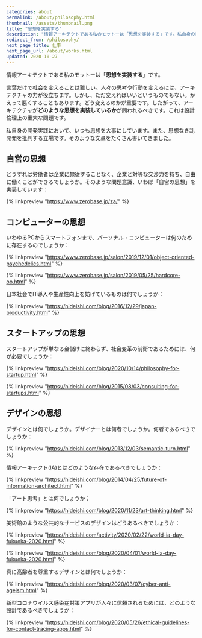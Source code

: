 ```yaml
---
categories: about
permalink: /about/philosophy.html
thumbnail: /assets/thumbnail.png
title: "思想を実装する"
description: "情報アーキテクトである私のモットーは「思想を実装する」です。私自身の開発実践において、いつも思想を大事にしています。また、思想なき乱開発を批判する立場です。そのような文章をたくさん書いてきました。"
redirect_from: /philosophy/
next_page_title: 仕事
next_page_url: /about/works.html
updated: 2020-10-27
---
```


情報アーキテクトである私のモットーは「**思想を実装する**」です。

言葉だけで社会を変えることは難しい。人々の思考や行動を変えるには、アーキテクチャの力が役立ちます。しかし、ただ変えればいいというものでもない。かえって悪くすることもあります。どう変えるのかが重要です。したがって、アーキテクチャが**どのような思想を実装しているか**が問われるべきです。これは設計倫理上の重大な問題です。

私自身の開発実践において、いつも思想を大事にしています。また、思想なき乱開発を批判する立場です。そのような文章をたくさん書いてきました。

## 自営の思想

どうすれば労働者は企業に隷従することなく、企業と対等な交渉力を持ち、自由に働くことができるでしょうか。そのような問題意識、いわば「自営の思想」を実装しています：

{% linkpreview "https://www.zerobase.jp/za/" %}

## コンピューターの思想

いわゆるPCからスマートフォンまで、パーソナル・コンピューターは何のために存在するのでしょうか：

{% linkpreview "https://www.zerobase.jp/salon/2019/12/01/object-oriented-psychedelics.html" %}

{% linkpreview "https://www.zerobase.jp/salon/2019/05/25/hardcore-oo.html" %}

日本社会でIT導入や生産性向上を妨げているものは何でしょうか：

{% linkpreview "https://hideishi.com/blog/2016/12/29/japan-productivity.html" %}

## スタートアップの思想

スタートアップが単なる金儲けに終わらず、社会変革の前衛であるためには、何が必要でしょうか：

{% linkpreview "https://hideishi.com/blog/2020/10/14/philosophy-for-startup.html" %}

{% linkpreview "https://hideishi.com/blog/2015/08/03/consulting-for-startups.html" %}

## デザインの思想

デザインとは何でしょうか。デザイナーとは何者でしょうか。何者であるべきでしょうか：

{% linkpreview "https://hideishi.com/blog/2013/12/03/semantic-turn.html" %}

情報アーキテクト(IA)とはどのような存在であるべきでしょうか：

{% linkpreview "https://hideishi.com/blog/2014/04/25/future-of-information-architect.html" %}

「アート思考」とは何でしょうか：

{% linkpreview "https://hideishi.com/blog/2020/11/23/art-thinking.html" %}

美術館のような公共的なサービスのデザインはどうあるべきでしょうか：

{% linkpreview "https://hideishi.com/activity/2020/02/22/world-ia-day-fukuoka-2020.html" %}

{% linkpreview "https://hideishi.com/blog/2020/04/01/world-ia-day-fukuoka-2020.html" %}

真に高齢者を尊重するデザインとは何でしょうか：

{% linkpreview "https://hideishi.com/blog/2020/03/07/cyber-anti-ageism.html" %}

新型コロナウイルス感染症対策アプリが人々に信頼されるためには、どのような設計であるべきでしょうか：

{% linkpreview "https://hideishi.com/blog/2020/05/26/ethical-guidelines-for-contact-tracing-apps.html" %}